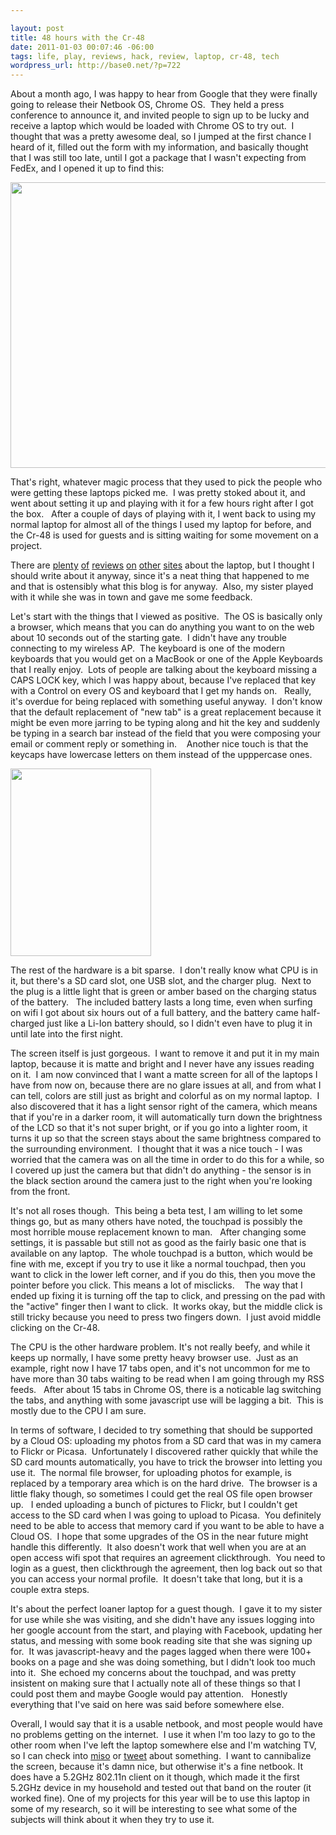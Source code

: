 ```yaml
--- 

layout: post
title: 48 hours with the Cr-48
date: 2011-01-03 00:07:46 -06:00
tags: life, play, reviews, hack, review, laptop, cr-48, tech
wordpress_url: http://base0.net/?p=722
---
```

About a month ago, I was happy to hear from Google that they were finally going to release their Netbook OS, Chrome OS.  They held a press conference to announce it, and invited people to sign up to be lucky and receive a laptop which would be loaded with Chrome OS to try out.  I thought that was a pretty awesome deal, so I jumped at the first chance I heard of it, filled out the form with my information, and basically thought that I was still too late, until I got a package that I wasn't expecting from FedEx, and I opened it up to find this:

<a rel="attachment wp-att-723" href="http://base0.net/posts/48-hours-with-the-cr-48/samsung/"><img class="alignnone size-large wp-image-723" title="Chrome Cr-48 Box" src="http://base0.net/wp-content/uploads/2011/01/2010-12-18-12.10.45-610x457.jpg" alt="" width="610" height="457" /></a>

That's right, whatever magic process that they used to pick the people who were getting these laptops picked me.  I was pretty stoked about it, and went about setting it up and playing with it for a few hours right after I got the box.   After a couple of days of playing with it, I went back to using my normal laptop for almost all of the things I used my laptop for before, and the Cr-48 is used for guests and is sitting waiting for some movement on a project.

There are <a href="http://www.slashgear.com/google-cr-48-chrome-os-notebook-review-20120389/">plenty</a> <a href="http://www.gottabemobile.com/2010/12/15/chrome-os-cr-48-wont-bu/">of</a> <a href="http://blog.laptopmag.com/google-cr-48-chrome-netbook-full-review#axzz19wXWATSM">reviews</a> <a href="http://gizmodo.com/5710532/an-hour-with-the-google-cr+48-chrome-netbook">on</a> <a href="http://multi-screen.info/2010/12/first-day-review-the-google-chrome-os-cr-48-notebook/">other</a> <a href="http://www.youtube.com/watch?v=lx1BRidOsV8&amp;feature=related">sites</a> about the laptop, but I thought I should write about it anyway, since it's a neat thing that happened to me and that is ostensibly what this blog is for anyway.  Also, my sister played with it while she was in town and gave me some feedback.

Let's start with the things that I viewed as positive.  The OS is basically only a browser, which means that you can do anything you want to on the web about 10 seconds out of the starting gate.  I didn't have any trouble connecting to my wireless AP.  The keyboard is one of the modern keyboards that you would get on a MacBook or one of the Apple Keyboards that I really enjoy.  Lots of people are talking about the keyboard missing a CAPS LOCK key, which I was happy about, because I've replaced that key with a Control on every OS and keyboard that I get my hands on.   Really, it's overdue for being replaced with something useful anyway.  I don't know that the default replacement of "new tab" is a great replacement because it might be even more jarring to be typing along and hit the key and suddenly be typing in a search bar instead of the field that you were composing your email or comment reply or something in.    Another nice touch is that the keycaps have lowercase letters on them instead of the upppercase ones.

<a rel="attachment wp-att-725" href="http://base0.net/posts/48-hours-with-the-cr-48/samsung-2/"><img class="alignnone size-medium wp-image-725" title="Cr-48 Unboxed" src="http://base0.net/wp-content/uploads/2011/01/2010-12-18-12.15.35-225x300.jpg" alt="" width="225" height="300" /></a>

The rest of the hardware is a bit sparse.  I don't really know what CPU is in it, but there's a SD card slot, one USB slot, and the charger plug.  Next to the plug is a little light that is green or amber based on the charging status of the battery.   The included battery lasts a long time, even when surfing on wifi I got about six hours out of a full battery, and the battery came half-charged just like a Li-Ion battery should, so I didn't even have to plug it in until late into the first night.

The screen itself is just gorgeous.  I want to remove it and put it in my main laptop, because it is matte and bright and I never have any issues reading on it.  I am now convinced that I want a matte screen for all of the laptops I have from now on, because there are no glare issues at all, and from what I can tell, colors are still just as bright and colorful as on my normal laptop.  I also discovered that it has a light sensor right of the camera, which means that if you're in a darker room, it will automatically turn down the brightness of the LCD so that it's not super bright, or if you go into a lighter room, it turns it up so that the screen stays about the same brightness compared to the surrounding environment.  I thought that it was a nice touch - I was worried that the camera was on all the time in order to do this for a while, so I covered up just the camera but that didn't do anything - the sensor is in the black section around the camera just to the right when you're looking from the front.

It's not all roses though.  This being a beta test, I am willing to let some things go, but as many others have noted, the touchpad is possibly the most horrible mouse replacement known to man.   After changing some settings, it is passable but still not as good as the fairly basic one that is available on any laptop.  The whole touchpad is a button, which would be fine with me, except if you try to use it like a normal touchpad, then you want to click in the lower left corner, and if you do this, then you move the pointer before you click. This means a lot of misclicks.    The way that I ended up fixing it is turning off the tap to click, and pressing on the pad with the "active" finger then I want to click.  It works okay, but the middle click is still tricky because you need to press two fingers down.  I just avoid middle clicking on the Cr-48.

The CPU is the other hardware problem. It's not really beefy, and while it keeps up normally, I have some pretty heavy browser use.  Just as an example, right now I have 17 tabs open, and it's not uncommon for me to have more than 30 tabs waiting to be read when I am going through my RSS feeds.   After about 15 tabs in Chrome OS, there is a noticable lag switching the tabs, and anything with some javascript use will be lagging a bit.  This is mostly due to the CPU I am sure.

In terms of software, I decided to try something that should be supported by a Cloud OS: uploading my photos from a SD card that was in my camera to Flickr or Picasa.  Unfortunately I discovered rather quickly that while the SD card mounts automatically, you have to trick the browser into letting you use it.  The normal file browser, for uploading photos for example, is replaced by a temporary area which is on the hard drive.  The browser is a little flaky though, so sometimes I could get the real OS file open browser up.   I ended uploading a bunch of pictures to Flickr, but I couldn't get access to the SD card when I was going to upload to Picasa.  You definitely need to be able to access that memory card if you want to be able to have a Cloud OS.  I hope that some upgrades of the OS in the near future might handle this differently.  It also doesn't work that well when you are at an open access wifi spot that requires an agreement clickthrough.  You need to login as a guest, then clickthrough the agreement, then log back out so that you can access your normal profile.  It doesn't take that long, but it is a couple extra steps.

It's about the perfect loaner laptop for a guest though.  I gave it to my sister for use while she was visiting, and she didn't have any issues logging into her google account from the start, and playing with Facebook, updating her status, and messing with some book reading site that she was signing up for.  It was javascript-heavy and the pages lagged when there were 100+ books on a page and she was doing something, but I didn't look too much into it.  She echoed my concerns about the touchpad, and was pretty insistent on making sure that I actually note all of these things so that I could post them and maybe Google would pay attention.   Honestly everything that I've said on here was said before somewhere else.

Overall, I would say that it is a usable netbook, and most people would have no problems getting on the internet.  I use it when I'm too lazy to go to the other room when I've left the laptop somewhere else and I'm watching TV, so I can check into <a href="http://gomiso.com">miso</a> or <a href="http://twitter.com/jamuraa">tweet</a> about something.  I want to cannibalize the screen, because it's damn nice, but otherwise it's a fine netbook. It does have a 5.2GHz 802.11n client on it though, which made it the first 5.2GHz device in my household and tested out that band on the router (it worked fine). One of my projects for this year will be to use this laptop in some of my research, so it will be interesting to see what some of the subjects will think about it when they try to use it.
